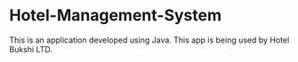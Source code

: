 # Hotel-Management-System
This is an application developed using Java.
This app is being used by Hotel Bukshi LTD.
